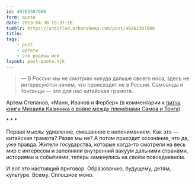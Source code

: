 ```yaml
---
id: 49262307008
form: quote
date: 2013-04-30 19:37:18
tumblr: https://untitled.urbansheep.com/post/49262307008
title: 
tags:
    - post
    - цитаты
    - это родина моя
layout: post-quote.njk
---
```


<blockquote>
—&nbsp;В России мы не смотрим никуда дальше своего носа, здесь не интересуются ничем, что происходит не в России. Самоанцы и тонганцы —&nbsp;это для нас китайская грамота.
</blockquote>

<p>Артем Степанов, «Манн, Иванов и&nbsp;Фербер» (в комментарии к <a href="http://www.afisha.ru/article/unwritten-bestsellers/page9/">питчу книги Михаила Казиника о войне между племёнами Самоа и Тонга</a>)</p>

<p class="splitter">* * *</p>

<p>Первая мысль: удивление, смешанное с непониманием. Как это — китайская грамота? Разве мы не? А потом приходит осознание, что да, уже правда. Жители государства, которые когда-то смотрели на весь мир с интересом и заполняли внутренний вакуум дальними странами, историями и событиями, теперь замкнулись на своём повседневном.</p>

<p>И вот это настоящий приговор. Образованию, будущему, детям, культуре. Всему. Сплошное моно.</p>
